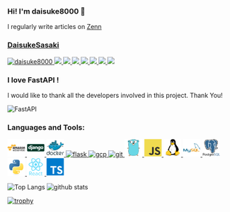### Hi! I'm daisuke8000 👋
I regularly write articles on [Zenn](https://zenn.dev/daisukesasaki)

### [DaisukeSasaki](https://menamo.link/profiles/daisukesasaki)

<p align="left"> 
  <a href="https://github.com/daisuke8000/daisuke8000/">
    <img src="https://komarev.com/ghpvc/?username=daisuke8000" alt="daisuke8000" />
  </a>
    <a href="http://twitter.com/daisuke80001">
    <img height="20" src="https://img.shields.io/twitter/follow/daisuke80001?label=Twitter&logo=twitter&style=flat" />
  </a>
  <a href="https://github.com/daisuke8000">
    <img height="20" src="https://img.shields.io/github/followers/daisuke8000?label=follow&logo=github&style=flat" />
  </a>
  <a href="https://zenn.dev/daisukesasaki">
    <img height="20" src="https://zenn.badge.nikaera.com/s/daisukesasaki/likes" />
  </a>
  <a href="https://zenn.dev/daisukesasaki">
    <img height="20" src="https://zenn.badge.nikaera.com/s/daisukesasaki/followers" />
  </a>
  <a href="https://zenn.dev/daisukesasaki">
    <img height="20" src="https://zenn.badge.nikaera.com/s/daisukesasaki/articles" />
  </a>
  <a href="http://qiita.com/daisuke8000">
    <img height="20" src="https://qiita-badge.apiapi.app/s/daisuke8000/posts.svg" />
  </a>
  <//qiita.com/daisuke8000">
    <img height="20" src="https://qiita-badge.apiapi.app/s/daisuke8000/contributions.svg" />
  </a>
</p>

### I love FastAPI !
I would like to thank all the developers involved in this project. Thank You!
  
<p align="left"> 
  <img alt="FastAPI" height="20%" width="20%" src="https://fastapi.tiangolo.com/img/logo-margin/logo-teal.png" />
</p>    
    
    
  <h3 align="left">Languages and Tools:</h3>
<p align="left"> <a href="https://aws.amazon.com" target="_blank" rel="noreferrer"> <img src="https://raw.githubusercontent.com/devicons/devicon/master/icons/amazonwebservices/amazonwebservices-original-wordmark.svg" alt="aws" width="40" height="40"/> </a> <a href="https://www.djangoproject.com/" target="_blank" rel="noreferrer"> <img src="https://raw.githubusercontent.com/devicons/devicon/master/icons/django/django-original.svg" alt="django" width="40" height="40"/> </a> <a href="https://www.docker.com/" target="_blank" rel="noreferrer"> <img src="https://raw.githubusercontent.com/devicons/devicon/master/icons/docker/docker-original-wordmark.svg" alt="docker" width="40" height="40"/> </a> <a href="https://flask.palletsprojects.com/" target="_blank" rel="noreferrer"> <img src="https://www.vectorlogo.zone/logos/pocoo_flask/pocoo_flask-icon.svg" alt="flask" width="40" height="40"/> </a> <a href="https://cloud.google.com" target="_blank" rel="noreferrer"> <img src="https://www.vectorlogo.zone/logos/google_cloud/google_cloud-icon.svg" alt="gcp" width="40" height="40"/> </a> <a href="https://git-scm.com/" target="_blank" rel="noreferrer"> <img src="https://www.vectorlogo.zone/logos/git-scm/git-scm-icon.svg" alt="git" width="40" height="40"/> </a> <a href="https://golang.org" target="_blank" rel="noreferrer"> <img src="https://raw.githubusercontent.com/devicons/devicon/master/icons/go/go-original.svg" alt="go" width="40" height="40"/> </a> <a href="https://developer.mozilla.org/en-US/docs/Web/JavaScript" target="_blank" rel="noreferrer"> <img src="https://raw.githubusercontent.com/devicons/devicon/master/icons/javascript/javascript-original.svg" alt="javascript" width="40" height="40"/> </a> <a href="https://www.linux.org/" target="_blank" rel="noreferrer"> <img src="https://raw.githubusercontent.com/devicons/devicon/master/icons/linux/linux-original.svg" alt="linux" width="40" height="40"/> </a> <a href="https://www.mysql.com/" target="_blank" rel="noreferrer"> <img src="https://raw.githubusercontent.com/devicons/devicon/master/icons/mysql/mysql-original-wordmark.svg" alt="mysql" width="40" height="40"/> </a> <a href="https://www.postgresql.org" target="_blank" rel="noreferrer"> <img src="https://raw.githubusercontent.com/devicons/devicon/master/icons/postgresql/postgresql-original-wordmark.svg" alt="postgresql" width="40" height="40"/> </a> <a href="https://www.python.org" target="_blank" rel="noreferrer"> <img src="https://raw.githubusercontent.com/devicons/devicon/master/icons/python/python-original.svg" alt="python" width="40" height="40"/> </a> <a href="https://reactjs.org/" target="_blank" rel="noreferrer"> <img src="https://raw.githubusercontent.com/devicons/devicon/master/icons/react/react-original-wordmark.svg" alt="react" width="40" height="40"/> </a> <a href="https://www.typescriptlang.org/" target="_blank" rel="noreferrer"> <img src="https://raw.githubusercontent.com/devicons/devicon/master/icons/typescript/typescript-original.svg" alt="typescript" width="40" height="40"/> </a> </p>

<p align="left"> 
  <img alt="Top Langs" height="150px" src="https://github-readme-stats.vercel.app/api?username=daisuke8000&show_icons=true&theme=tokyonight&count_private=true&show_icons=true" />
  <img alt="github stats" height="150px" src="https://github-readme-stats.vercel.app/api/top-langs/?username=daisuke8000&layout=compact&theme=tokyonight" />
</p>

[![trophy](https://github-profile-trophy.vercel.app/?username=daisuke8000&theme=onedark)](https://github.com/ryo-ma/github-profile-trophy)

